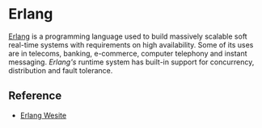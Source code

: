 # Erlang

[Erlang](https://www.erlang.org/) is a programming language used to build massively scalable soft real-time systems with requirements on high availability. Some of its uses are in telecoms, banking, e-commerce, computer telephony and instant messaging. *Erlang's* runtime system has built-in support for concurrency, distribution and fault tolerance.

## Reference 

- [Erlang Wesite]( https://www.erlang.org/ )
